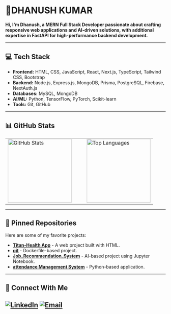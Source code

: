 # **📘DHANUSH KUMAR**

**Hi, I'm Dhanush, a MERN Full Stack Developer passionate about crafting responsive web applications and AI-driven solutions, with additional expertise in FastAPI for high-performance backend development.**

---

## **💻 Tech Stack**

- **Frontend:** HTML, CSS, JavaScript, React, Next.js, TypeScript, Tailwind CSS, Bootstrap 
- **Backend:** Node.js, Express.js, MongoDB, Prisma, PostgreSQL, Firebase, NextAuth.js  
- **Databases:** MySQL, MongoDB
- **AI/ML:** Python, TensorFlow, PyTorch, Scikit-learn 
- **Tools:** Git, GitHub

---

## 📊 **GitHub Stats**

<table>
  <tr>
    <td>
      <img src="https://github-readme-stats.vercel.app/api?username=dhanukiru&show_icons=true&theme=radical" alt="GitHub Stats" height="200"/>
    </td>
    <td style="padding-left: 40px;">
      <img src="https://github-readme-stats.vercel.app/api/top-langs/?username=dhanukiru&layout=compact&theme=radical" alt="Top Languages" height="200"/>
    </td>
  </tr>
</table>


---

## 📌 **Pinned Repositories**
Here are some of my favorite projects:

- [**Titan-Health App**](https://github.com/dhanukiru/kidlo) - A web project built with HTML.
- [**git**](https://github.com/dhanukiru/docker) - Dockerfile-based project.
- [**Job_Recommendation_System**](https://github.com/dhanukiru/Book_Recommendation_System) - AI-based project using Jupyter Notebook.
- [**attendance Management System**](https://github.com/dhanukiru/eduserve) - Python-based application.

---
## 🌱 **Connect With Me**
[![LinkedIn](https://img.shields.io/badge/LinkedIn-0077B5?style=for-the-badge&logo=linkedin&logoColor=white)](https://www.linkedin.com/in/dhanush-dhanu-84b810249/)
[![Email](https://img.shields.io/badge/Email-D14836?style=for-the-badge&logo=gmail&logoColor=white)](mailto:05dhanushkumar@gmail.com)
---


<!--
**dhanukiru05/dhanukiru05** is a ✨ _special_ ✨ repository because its `README.md` (this file) appears on your GitHub profile.

Here are some ideas to get you started:

- 🔭 I’m currently working on ...
- 🌱 I’m currently learning ...
- 👯 I’m looking to collaborate on ...
- 🤔 I’m looking for help with ...
- 💬 Ask me about ...
- 📫 How to reach me: ...
- 😄 Pronouns: ...
- ⚡ Fun fact: ...
-->
